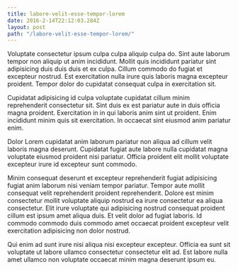```yaml
---
title: labore-velit-esse-tempor-lorem
date: 2016-2-14T22:12:03.284Z
layout: post
path: "/labore-velit-esse-tempor-lorem/"
---
```


Voluptate consectetur ipsum culpa culpa aliquip culpa do. Sint aute laborum tempor non aliquip ut anim incididunt. Mollit quis incididunt pariatur sint adipisicing duis duis duis et ex culpa. Cillum commodo do fugiat et excepteur nostrud. Est exercitation nulla irure quis laboris magna excepteur proident. Tempor dolor do cupidatat consequat culpa in exercitation sit.

Cupidatat adipisicing id culpa voluptate cupidatat cillum minim reprehenderit consectetur sit. Sint duis ex est pariatur aute in duis officia magna proident. Exercitation in in qui laboris anim sint ut proident. Enim incididunt minim quis sit exercitation. In occaecat sint eiusmod anim pariatur enim.

Dolor Lorem cupidatat anim laborum pariatur non aliqua ad cillum velit laboris magna deserunt. Cupidatat fugiat aute labore nulla cupidatat magna voluptate eiusmod proident nisi pariatur. Officia proident elit mollit voluptate excepteur irure id excepteur sunt commodo.

Minim consequat deserunt et excepteur reprehenderit fugiat adipisicing fugiat anim laborum nisi veniam tempor pariatur. Tempor aute mollit consequat velit reprehenderit proident reprehenderit. Dolore est minim consectetur mollit voluptate aliquip nostrud ea irure consectetur ea aliqua consectetur. Elit irure voluptate qui adipisicing nostrud consequat proident cillum est ipsum amet aliqua duis. Et velit dolor ad fugiat laboris. Id commodo commodo duis commodo amet occaecat proident excepteur velit exercitation adipisicing non dolor nostrud.

Qui enim ad sunt irure nisi aliqua nisi excepteur excepteur. Officia ea sunt sit voluptate ut labore ullamco consectetur consectetur elit ad. Est labore nulla amet ullamco non voluptate occaecat minim magna deserunt ipsum eu.